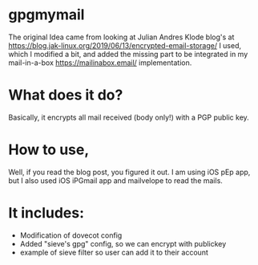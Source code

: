 # gpgmymail

The original Idea came from looking at Julian Andres Klode blog's at https://blog.jak-linux.org/2019/06/13/encrypted-email-storage/
I used, which I modified a bit, and added the missing part to be integrated in my mail-in-a-box https://mailinabox.email/ implementation.

# What does it do?

Basically, it encrypts all mail received (body only!) with a PGP public key.

# How to use,

Well, if you read the blog post, you figured it out.  I am using iOS pEp app, but I also used iOS iPGmail app and mailvelope to read the mails.

# It includes:
- Modification of dovecot config
- Added "sieve's gpg" config, so we can encrypt with publickey
- example of sieve filter so user can add it to their account
